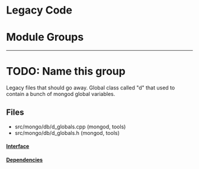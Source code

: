 # Legacy Code

# Module Groups

-------------

# TODO: Name this group
Legacy files that should go away. Global class called "d" that used to contain a bunch of mongod  global variables.

## Files
- src/mongo/db/d\_globals.cpp   (mongod, tools)
- src/mongo/db/d\_globals.h   (mongod, tools)

#### [Interface](interface/0)

#### [Dependencies](dependencies/0)
